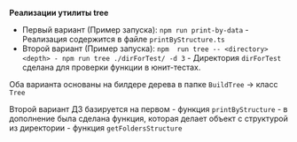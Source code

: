 **Реализации утилиты tree**

- Первый вариант (Пример запуска): `npm run print-by-data` - Реализация содержится в файле `printByStructure.ts`
- Второй вариант (Пример запуска): `npm  run tree -- <directory> <depth> - npm run tree ./dirForTest/ -d 3` - Директория `dirForTest` сделана для проверки функции в юнит-тестах.

Оба варианта основаны на билдере дерева в папке `BuildTree` -> класс `Tree`

Второй вариант ДЗ базируется на первом - функция `printByStructure` - в дополнение была сделана функция, которая делает объект с структурой из директории - функция `getFoldersStructure`